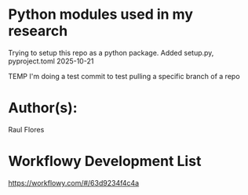 # Python modules used in my research

Trying to setup this repo as a python package. Added setup.py, pyproject.toml
    2025-10-21

TEMP I'm doing a test commit to test pulling a specific branch of a repo


# Author(s):
Raul Flores

# Workflowy Development List
https://workflowy.com/#/63d9234f4c4a
